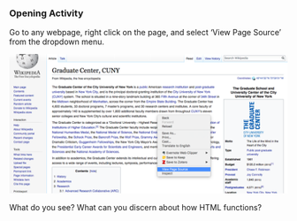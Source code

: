 ### Opening Activity

Go to any webpage, right click on the page, and select ‘View Page Source’ from the dropdown menu. 

<img src="page_source.jpeg"/>

What do you see? What can you discern about how HTML functions? 
